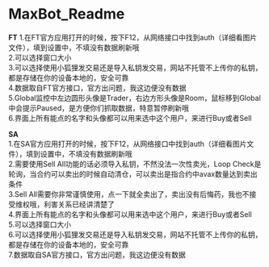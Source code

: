 # MaxBot_Readme

**FT**
1.在FT官方应用打开的时候，按下F12，从网络接口中找到auth（详细看图片文件），填到设置中，不填没有数据刷新哦  
2.可以选择窗口大小  
3.可以选择使用小狐狸发交易还是导入私钥发交易，网站不托管不上传你的私钥，都是存储在你的设备本地的，安全可靠  
4.数据取自FT官方接口，官方出问题，我这边便没有数据  
5.Global监控中左边圆形头像是Trader，右边方形头像是Room，鼠标移到Global中会提示Paused，是方便你们抓取数据，特意暂停刷新哦  
6.界面上所有能点的名字和头像都可以用来选中这个用户，来进行Buy或者Sell  

**SA**  
1.在SA官方应用打开的时候，按下F12，从网络接口中找到auth（详细看图片文件），填到设置中，不填没有数据刷新哦  
2.需要使用Sell All功能的话必须导入私钥，不然没法一次性卖光，Loop Check是轮询，当合约可以卖出的时候自动清仓，可以卖出是指合约中avax数量达到卖出条件  
3.Sell All需要你非常谨慎使用，点一下就全卖出了，卖出没有后悔药，我也不接受维权哦，利害关系已经讲清楚了  
4.界面上所有能点的名字和头像都可以用来选中这个用户，来进行Buy或者Sell  
5.可以选择窗口大小  
6.可以选择使用小狐狸发交易还是导入私钥发交易，网站不托管不上传你的私钥，都是存储在你的设备本地的，安全可靠  
7.数据取自SA官方接口，官方出问题，我这边便没有数据  
